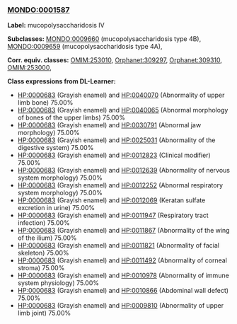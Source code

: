 
### [MONDO:0001587](http://purl.obolibrary.org/obo/MONDO_0001587)
**Label:** mucopolysaccharidosis IV

**Subclasses:** [MONDO:0009660](http://purl.obolibrary.org/obo/MONDO_0009660) (mucopolysaccharidosis type 4B), [MONDO:0009659](http://purl.obolibrary.org/obo/MONDO_0009659) (mucopolysaccharidosis type 4A), 

**Corr. equiv. classes:** [OMIM:253010](http://purl.obolibrary.org/obo/OMIM_253010), [Orphanet:309297](http://www.orpha.net/ORDO/Orphanet_309297), [Orphanet:309310](http://www.orpha.net/ORDO/Orphanet_309310), [OMIM:253000](http://purl.obolibrary.org/obo/OMIM_253000), 

**Class expressions from DL-Learner:**

- [HP:0000683](http://purl.obolibrary.org/obo/HP_0000683) (Grayish enamel) and [HP:0040070](http://purl.obolibrary.org/obo/HP_0040070) (Abnormality of upper limb bone) 75.00%
- [HP:0000683](http://purl.obolibrary.org/obo/HP_0000683) (Grayish enamel) and [HP:0040065](http://purl.obolibrary.org/obo/HP_0040065) (Abnormal morphology of bones of the upper limbs) 75.00%
- [HP:0000683](http://purl.obolibrary.org/obo/HP_0000683) (Grayish enamel) and [HP:0030791](http://purl.obolibrary.org/obo/HP_0030791) (Abnormal jaw morphology) 75.00%
- [HP:0000683](http://purl.obolibrary.org/obo/HP_0000683) (Grayish enamel) and [HP:0025031](http://purl.obolibrary.org/obo/HP_0025031) (Abnormality of the digestive system) 75.00%
- [HP:0000683](http://purl.obolibrary.org/obo/HP_0000683) (Grayish enamel) and [HP:0012823](http://purl.obolibrary.org/obo/HP_0012823) (Clinical modifier) 75.00%
- [HP:0000683](http://purl.obolibrary.org/obo/HP_0000683) (Grayish enamel) and [HP:0012639](http://purl.obolibrary.org/obo/HP_0012639) (Abnormality of nervous system morphology) 75.00%
- [HP:0000683](http://purl.obolibrary.org/obo/HP_0000683) (Grayish enamel) and [HP:0012252](http://purl.obolibrary.org/obo/HP_0012252) (Abnormal respiratory system morphology) 75.00%
- [HP:0000683](http://purl.obolibrary.org/obo/HP_0000683) (Grayish enamel) and [HP:0012069](http://purl.obolibrary.org/obo/HP_0012069) (Keratan sulfate excretion in urine) 75.00%
- [HP:0000683](http://purl.obolibrary.org/obo/HP_0000683) (Grayish enamel) and [HP:0011947](http://purl.obolibrary.org/obo/HP_0011947) (Respiratory tract infection) 75.00%
- [HP:0000683](http://purl.obolibrary.org/obo/HP_0000683) (Grayish enamel) and [HP:0011867](http://purl.obolibrary.org/obo/HP_0011867) (Abnormality of the wing of the ilium) 75.00%
- [HP:0000683](http://purl.obolibrary.org/obo/HP_0000683) (Grayish enamel) and [HP:0011821](http://purl.obolibrary.org/obo/HP_0011821) (Abnormality of facial skeleton) 75.00%
- [HP:0000683](http://purl.obolibrary.org/obo/HP_0000683) (Grayish enamel) and [HP:0011492](http://purl.obolibrary.org/obo/HP_0011492) (Abnormality of corneal stroma) 75.00%
- [HP:0000683](http://purl.obolibrary.org/obo/HP_0000683) (Grayish enamel) and [HP:0010978](http://purl.obolibrary.org/obo/HP_0010978) (Abnormality of immune system physiology) 75.00%
- [HP:0000683](http://purl.obolibrary.org/obo/HP_0000683) (Grayish enamel) and [HP:0010866](http://purl.obolibrary.org/obo/HP_0010866) (Abdominal wall defect) 75.00%
- [HP:0000683](http://purl.obolibrary.org/obo/HP_0000683) (Grayish enamel) and [HP:0009810](http://purl.obolibrary.org/obo/HP_0009810) (Abnormality of upper limb joint) 75.00%


